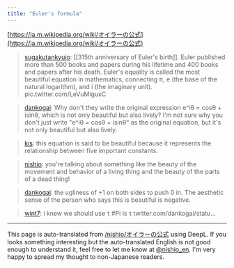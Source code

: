 ```yaml
---
title: "Euler's formula"
---
```


[https://ja.m.wikipedia.org/wiki/オイラーの公式](https://ja.m.wikipedia.org/wiki/オイラーの公式)

> [sugakutankyujo](https://twitter.com/sugakutankyujo/status/1514910345248206849): [[315th anniversary of Euler's birth]].
> Euler published more than 500 books and papers during his lifetime and 400 books and papers after his death.
> Euler's equality is called the most beautiful equation in mathematics, connecting π, e (the base of the natural logarithm), and i (the imaginary unit). pic.twitter.com/LeVuMiguxC

> [dankogai](https://twitter.com/dankogai/status/1515094329441742848): Why don't they write the original expression e^iθ = cosθ + isinθ, which is not only beautiful but also lively? I'm not sure why you don't just write "e^iθ = cosθ + isinθ" as the original equation, but it's not only beautiful but also lively.

> [kis](https://twitter.com/kis/status/1515154510142119938): this equation is said to be beautiful because it represents the relationship between five important constants.

> [nishio](https://twitter.com/nishio/status/1515157192256942082): you're talking about something like the beauty of the movement and behavior of a living thing and the beauty of the parts of a dead thing!

> [dankogai](https://twitter.com/dankogai/status/1515189599047655426): the ugliness of +1 on both sides to push 0 in. The aesthetic sense of the person who says this is beautiful is negative.

> [wint7](https://twitter.com/wint7/status/1515190137193345025): i knew we should use τ #Pi is τ twitter.com/dankogai/statu...
---
This page is auto-translated from [/nishio/オイラーの公式](https://scrapbox.io/nishio/オイラーの公式) using DeepL. If you looks something interesting but the auto-translated English is not good enough to understand it, feel free to let me know at [@nishio_en](https://twitter.com/nishio_en). I'm very happy to spread my thought to non-Japanese readers.
